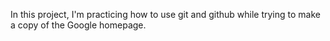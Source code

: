 In this project, I'm practicing how to use git and github while trying to make a copy of the Google homepage. 